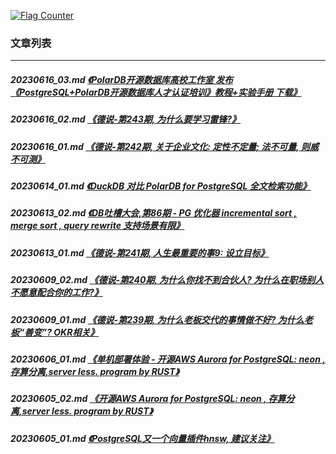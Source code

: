 <a rel="nofollow" href="http://info.flagcounter.com/h9V1"  ><img src="http://s03.flagcounter.com/count/h9V1/bg_FFFFFF/txt_000000/border_CCCCCC/columns_2/maxflags_12/viewers_0/labels_0/pageviews_0/flags_0/"  alt="Flag Counter"  border="0"  ></a>  
  
### 文章列表  
----  
##### 20230616_03.md   [《PolarDB开源数据库高校工作室 发布《PostgreSQL+PolarDB开源数据库人才认证培训》教程+实验手册 下载》](20230616_03.md)  
##### 20230616_02.md   [《德说-第243期, 为什么要学习雷锋?》](20230616_02.md)  
##### 20230616_01.md   [《德说-第242期, 关于企业文化: 定性不定量; 法不可量, 则威不可测》](20230616_01.md)  
##### 20230614_01.md   [《DuckDB 对比 PolarDB for PostgreSQL 全文检索功能》](20230614_01.md)  
##### 20230613_02.md   [《DB吐槽大会,第86期 - PG 优化器 incremental sort , merge sort , query rewrite 支持场景有限》](20230613_02.md)  
##### 20230613_01.md   [《德说-第241期, 人生最重要的事9: 设立目标》](20230613_01.md)  
##### 20230609_02.md   [《德说-第240期, 为什么你找不到合伙人? 为什么在职场别人不愿意配合你的工作?》](20230609_02.md)  
##### 20230609_01.md   [《德说-第239期, 为什么老板交代的事情做不好? 为什么老板“善变”? OKR相关》](20230609_01.md)  
##### 20230606_01.md   [《单机部署体验 - 开源AWS Aurora for PostgreSQL: neon , 存算分离,server less. program by RUST》](20230606_01.md)  
##### 20230605_02.md   [《开源AWS Aurora for PostgreSQL: neon , 存算分离,server less. program by RUST》](20230605_02.md)  
##### 20230605_01.md   [《PostgreSQL又一个向量插件hnsw, 建议关注》](20230605_01.md)  
